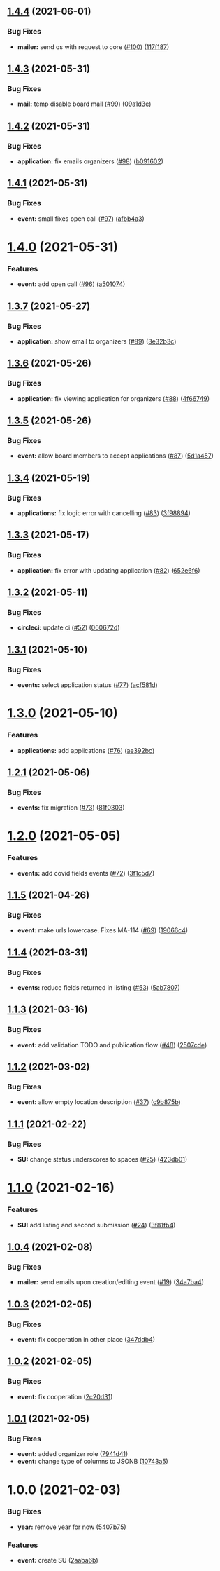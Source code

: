 ## [1.4.4](https://github.com/AEGEE/summeruniversity/compare/1.4.3...1.4.4) (2021-06-01)


### Bug Fixes

* **mailer:** send qs with request to core ([#100](https://github.com/AEGEE/summeruniversity/issues/100)) ([117f187](https://github.com/AEGEE/summeruniversity/commit/117f18706aba74c84e31fe506e9d41269ef3f16d))

## [1.4.3](https://github.com/AEGEE/summeruniversity/compare/1.4.2...1.4.3) (2021-05-31)


### Bug Fixes

* **mail:** temp disable board mail ([#99](https://github.com/AEGEE/summeruniversity/issues/99)) ([09a1d3e](https://github.com/AEGEE/summeruniversity/commit/09a1d3eb6a68afcac3f7062e5c2f01e183f758b2))

## [1.4.2](https://github.com/AEGEE/summeruniversity/compare/1.4.1...1.4.2) (2021-05-31)


### Bug Fixes

* **application:** fix emails organizers ([#98](https://github.com/AEGEE/summeruniversity/issues/98)) ([b091602](https://github.com/AEGEE/summeruniversity/commit/b091602329abb0428d4a72afea7e033f0b64b875))

## [1.4.1](https://github.com/AEGEE/summeruniversity/compare/1.4.0...1.4.1) (2021-05-31)


### Bug Fixes

* **event:** small fixes open call ([#97](https://github.com/AEGEE/summeruniversity/issues/97)) ([afbb4a3](https://github.com/AEGEE/summeruniversity/commit/afbb4a37364fe4b18e0e454b97917525017cbcea))

# [1.4.0](https://github.com/AEGEE/summeruniversity/compare/1.3.7...1.4.0) (2021-05-31)


### Features

* **event:** add open call ([#96](https://github.com/AEGEE/summeruniversity/issues/96)) ([a501074](https://github.com/AEGEE/summeruniversity/commit/a501074a0ead0b3ba6540aae8b285e60b2eceda9))

## [1.3.7](https://github.com/AEGEE/summeruniversity/compare/1.3.6...1.3.7) (2021-05-27)


### Bug Fixes

* **application:** show email to organizers ([#89](https://github.com/AEGEE/summeruniversity/issues/89)) ([3e32b3c](https://github.com/AEGEE/summeruniversity/commit/3e32b3c3e7af8cb1173f3ab2faaa42f4a735198d))

## [1.3.6](https://github.com/AEGEE/summeruniversity/compare/1.3.5...1.3.6) (2021-05-26)


### Bug Fixes

* **application:** fix viewing application for organizers ([#88](https://github.com/AEGEE/summeruniversity/issues/88)) ([4f66749](https://github.com/AEGEE/summeruniversity/commit/4f667494d8514680e4f0511f566af99337243154))

## [1.3.5](https://github.com/AEGEE/summeruniversity/compare/1.3.4...1.3.5) (2021-05-26)


### Bug Fixes

* **event:** allow board members to accept applications ([#87](https://github.com/AEGEE/summeruniversity/issues/87)) ([5d1a457](https://github.com/AEGEE/summeruniversity/commit/5d1a45750badc330a5eb98e2c728537a198b8c61))

## [1.3.4](https://github.com/AEGEE/summeruniversity/compare/1.3.3...1.3.4) (2021-05-19)


### Bug Fixes

* **applications:** fix logic error with cancelling ([#83](https://github.com/AEGEE/summeruniversity/issues/83)) ([3f98894](https://github.com/AEGEE/summeruniversity/commit/3f988949fbc4a4529001515e49c680a24c9b6314))

## [1.3.3](https://github.com/AEGEE/summeruniversity/compare/1.3.2...1.3.3) (2021-05-17)


### Bug Fixes

* **application:** fix error with updating application ([#82](https://github.com/AEGEE/summeruniversity/issues/82)) ([652e6f6](https://github.com/AEGEE/summeruniversity/commit/652e6f62eb9b109fba6694f675452d2634748a7b))

## [1.3.2](https://github.com/AEGEE/summeruniversity/compare/1.3.1...1.3.2) (2021-05-11)


### Bug Fixes

* **circleci:** update ci ([#52](https://github.com/AEGEE/summeruniversity/issues/52)) ([060672d](https://github.com/AEGEE/summeruniversity/commit/060672d89bbe623933474a14fc6fc146bc2127a4))

## [1.3.1](https://github.com/AEGEE/summeruniversity/compare/1.3.0...1.3.1) (2021-05-10)


### Bug Fixes

* **events:** select application status ([#77](https://github.com/AEGEE/summeruniversity/issues/77)) ([acf581d](https://github.com/AEGEE/summeruniversity/commit/acf581db0d9567e7259ae5dcee5b367df513d43b))

# [1.3.0](https://github.com/AEGEE/summeruniversity/compare/1.2.1...1.3.0) (2021-05-10)


### Features

* **applications:** add applications ([#76](https://github.com/AEGEE/summeruniversity/issues/76)) ([ae392bc](https://github.com/AEGEE/summeruniversity/commit/ae392bcfb6acc187601a5ed6ca46423db078b9c6))

## [1.2.1](https://github.com/AEGEE/summeruniversity/compare/1.2.0...1.2.1) (2021-05-06)


### Bug Fixes

* **events:** fix migration ([#73](https://github.com/AEGEE/summeruniversity/issues/73)) ([81f0303](https://github.com/AEGEE/summeruniversity/commit/81f0303af2200c99eaa0086052d6303cdd4f75ac))

# [1.2.0](https://github.com/AEGEE/summeruniversity/compare/1.1.5...1.2.0) (2021-05-05)


### Features

* **events:** add covid fields events ([#72](https://github.com/AEGEE/summeruniversity/issues/72)) ([3f1c5d7](https://github.com/AEGEE/summeruniversity/commit/3f1c5d715f3be2ac40d87a007333878e59d0246b))

## [1.1.5](https://github.com/AEGEE/summeruniversity/compare/1.1.4...1.1.5) (2021-04-26)


### Bug Fixes

* **event:** make urls lowercase. Fixes MA-114 ([#69](https://github.com/AEGEE/summeruniversity/issues/69)) ([19066c4](https://github.com/AEGEE/summeruniversity/commit/19066c44b562d940c743f47355e1a648db569fb8))

## [1.1.4](https://github.com/AEGEE/summeruniversity/compare/1.1.3...1.1.4) (2021-03-31)


### Bug Fixes

* **events:** reduce fields returned in listing ([#53](https://github.com/AEGEE/summeruniversity/issues/53)) ([5ab7807](https://github.com/AEGEE/summeruniversity/commit/5ab7807d34aea3423fe4f35826a35d94660a708b))

## [1.1.3](https://github.com/AEGEE/summeruniversity/compare/1.1.2...1.1.3) (2021-03-16)


### Bug Fixes

* **event:** add validation TODO and publication flow ([#48](https://github.com/AEGEE/summeruniversity/issues/48)) ([2507cde](https://github.com/AEGEE/summeruniversity/commit/2507cdebc9d3301a2fc1f415747b3cc7359f93b3))

## [1.1.2](https://github.com/AEGEE/summeruniversity/compare/1.1.1...1.1.2) (2021-03-02)


### Bug Fixes

* **event:** allow empty location description ([#37](https://github.com/AEGEE/summeruniversity/issues/37)) ([c9b875b](https://github.com/AEGEE/summeruniversity/commit/c9b875b68f73ac0b6a6064d64a5418f0abbc92a8))

## [1.1.1](https://github.com/AEGEE/summeruniversity/compare/1.1.0...1.1.1) (2021-02-22)


### Bug Fixes

* **SU:** change status underscores to spaces ([#25](https://github.com/AEGEE/summeruniversity/issues/25)) ([423db01](https://github.com/AEGEE/summeruniversity/commit/423db0127e16a2d37cd5f217736285d2cef0e980))

# [1.1.0](https://github.com/AEGEE/summeruniversity/compare/1.0.4...1.1.0) (2021-02-16)


### Features

* **SU:** add listing and second submission ([#24](https://github.com/AEGEE/summeruniversity/issues/24)) ([3f81fb4](https://github.com/AEGEE/summeruniversity/commit/3f81fb4a8b006cbabf56603290f2fc61baaaa5b6))

## [1.0.4](https://github.com/AEGEE/summeruniversity/compare/1.0.3...1.0.4) (2021-02-08)


### Bug Fixes

* **mailer:** send emails upon creation/editing event ([#19](https://github.com/AEGEE/summeruniversity/issues/19)) ([34a7ba4](https://github.com/AEGEE/summeruniversity/commit/34a7ba4d1ec8042650cbaa3852d5bdff8941fa3a))

## [1.0.3](https://github.com/AEGEE/summeruniversity/compare/1.0.2...1.0.3) (2021-02-05)


### Bug Fixes

* **event:** fix cooperation in other place ([347ddb4](https://github.com/AEGEE/summeruniversity/commit/347ddb451269667dbb0534764cab5a017fab2fae))

## [1.0.2](https://github.com/AEGEE/summeruniversity/compare/1.0.1...1.0.2) (2021-02-05)


### Bug Fixes

* **event:** fix cooperation ([2c20d31](https://github.com/AEGEE/summeruniversity/commit/2c20d318e5975cde9fc3e937cbee35ba524af6ce))

## [1.0.1](https://github.com/AEGEE/summeruniversity/compare/1.0.0...1.0.1) (2021-02-05)


### Bug Fixes

* **event:** added organizer role ([7941d41](https://github.com/AEGEE/summeruniversity/commit/7941d41a3451c51f2c64d9cfbd85e0979e3b19fc))
* **event:** change type of columns to JSONB ([10743a5](https://github.com/AEGEE/summeruniversity/commit/10743a51cc09e388b4d61b2db37d196c945f03a8))

# 1.0.0 (2021-02-03)


### Bug Fixes

* **year:** remove year for now ([5407b75](https://github.com/AEGEE/summeruniversity/commit/5407b75515ef428c8b6797c34c463b52dc2ad1ce))


### Features

* **event:** create SU ([2aaba6b](https://github.com/AEGEE/summeruniversity/commit/2aaba6b09f8ad6bf28ba6231ea83e2e9e4304609))
